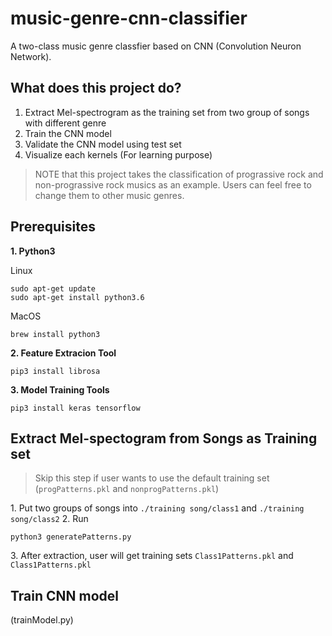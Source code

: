 # music-genre-cnn-classifier
A two-class music genre classfier based on CNN (Convolution Neuron Network). 


## What does this project do?
1. Extract Mel-spectrogram as the training set from two group of songs with different genre 
2. Train the CNN model
3. Validate the CNN model using test set
4. Visualize each kernels (For learning purpose)

> NOTE that this project takes the classification of prograssive rock and non-prograssive rock musics as an example. Users can feel free to change them to other music genres.

## Prerequisites

**1. Python3**

Linux
```
sudo apt-get update
sudo apt-get install python3.6
```

MacOS
```
brew install python3
```

**2. Feature Extracion Tool**
```
pip3 install librosa
```

**3. Model Training Tools**
```
pip3 install keras tensorflow
```

## Extract Mel-spectogram from Songs as Training set
> Skip this step if user wants to use the default training set (`progPatterns.pkl` and `nonprogPatterns.pkl`)

1\. Put two groups of songs into `./training song/class1` and `./training song/class2`
2\. Run 
 ```
 python3 generatePatterns.py
 ```  
3\. After extraction, user will get training sets `Class1Patterns.pkl` and `Class1Patterns.pkl`

## Train CNN model 
 




(trainModel.py)
